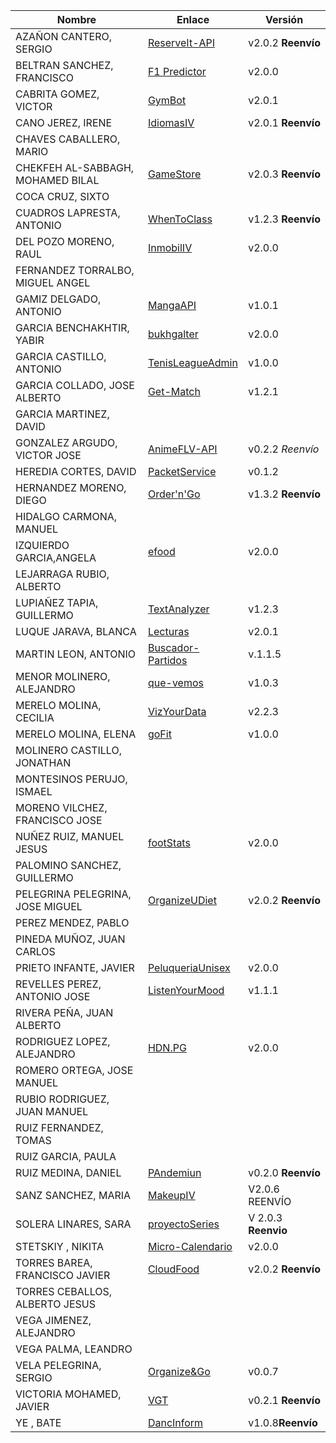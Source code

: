 | Nombre | Enlace | Versión |
|--------|--------|---------|
| AZAÑON CANTERO, SERGIO| [ReserveIt-API](https://github.com/sergiocantero8/ReserveIt-API) | v2.0.2 **Reenvío** |
| BELTRAN SANCHEZ, FRANCISCO| [F1 Predictor](https://github.com/currobeltran/F1-Predictor) | v2.0.0 |
| CABRITA GOMEZ, VICTOR| [GymBot](https://github.com/Torchu/GymBot) | v2.0.1 |
| CANO JEREZ, IRENE| [IdiomasIV](https://github.com/irenecj/ProyectoIdiomasIV)| v2.0.1 **Reenvío**|
| CHAVES CABALLERO, MARIO| | |
| CHEKFEH AL-SABBAGH, MOHAMED BILAL| [GameStore](https://github.com/BilalKxK99/GameStore) | v2.0.3 **Reenvío** |
| COCA CRUZ, SIXTO| | |
| CUADROS LAPRESTA, ANTONIO|  [WhenToClass](https://github.com/antoniocuadros/WhenToClass) | v1.2.3 **Reenvío** |
| DEL POZO MORENO, RAUL|[InmobilIV](https://github.com/rauldpm/InmobilIV)| v2.0.0 |
| FERNANDEZ TORRALBO, MIGUEL ANGEL| | |
| GAMIZ DELGADO, ANTONIO | [MangaAPI](https://github.com/antoniogamiz/manga-api) | v1.0.1 |
| GARCIA BENCHAKHTIR, YABIR| [bukhgalter](https://github.com/yabirgb/bukhgalter) | v2.0.0 | 
| GARCIA CASTILLO, ANTONIO| [TenisLeagueAdmin](https://github.com/antOnioOnio/antOnioOnio-TenisLeagueAdmin-) | v1.0.0 |
| GARCIA COLLADO, JOSE ALBERTO| [Get-Match](https://github.com/joseegc10/get-match) | v1.2.1 |
| GARCIA MARTINEZ, DAVID| | |
| GONZALEZ ARGUDO, VICTOR JOSE| [AnimeFLV-API](https://github.com/ByteVictor/AnimeFLV-API) | v0.2.2 *Reenvío* |
| HEREDIA CORTES, DAVID| [PacketService](https://github.com/XDavid1999/PacketService) | v0.1.2 |
| HERNANDEZ MORENO, DIEGO| [Order'n'Go](https://github.com/LCinder/Order-n-Go)| v1.3.2 **Reenvío**|
| HIDALGO CARMONA, MANUEL| | |
| IZQUIERDO GARCIA,ANGELA| [efood ](https://github.com/angelaig-ugr/efood)|v2.0.0 |
| LEJARRAGA RUBIO, ALBERTO| | |
| LUPIAÑEZ TAPIA, GUILLERMO | [TextAnalyzer](https://github.com/guillelpnz/TextAnalyzer) | v1.2.3 |
| LUQUE JARAVA, BLANCA| [Lecturas](https://github.com/blancaazz/Lecturas) | v2.0.1 |
| MARTIN LEON, ANTONIO| [Buscador-Partidos](https://github.com/antonioml97/BuscadorPartidos) | v.1.1.5 |
| MENOR MOLINERO, ALEJANDRO| [que-vemos](https://github.com/AlexMenor/que-vemos) | v1.0.3 |
| MERELO MOLINA, CECILIA| [VizYourData](https://github.com/cecimerelo/VizYourData) | v2.2.3 |
| MERELO MOLINA, ELENA| [goFit](https://github.com/ElenaMerelo/goFit)| v1.0.0 |
| MOLINERO CASTILLO, JONATHAN| | |
| MONTESINOS PERUJO, ISMAEL| | |
| MORENO VILCHEZ, FRANCISCO JOSE| | |
| NUÑEZ RUIZ, MANUEL JESUS| [footStats](https://github.com/ManuelJNunez/footStats) | v2.0.0 |
| PALOMINO SANCHEZ, GUILLERMO| | |
| PELEGRINA PELEGRINA, JOSE MIGUEL| [OrganizeUDiet](https://github.com/josemip98/OrganizeUDiet) | v2.0.2 **Reenvío** |
| PEREZ MENDEZ, PABLO| | |
| PINEDA MUÑOZ, JUAN CARLOS| | |
| PRIETO INFANTE, JAVIER| [PeluqueriaUnisex](https://github.com/JaviPrieto/PeluqueriaUnisex) | v2.0.0 |
| REVELLES PEREZ, ANTONIO JOSE| [ListenYourMood](https://github.com/AntonioRev/ListenYourMood) | v1.1.1 |
| RIVERA PEÑA, JUAN ALBERTO| | |
| RODRIGUEZ LOPEZ, ALEJANDRO|[HDN.PG](https://github.com/alexrodriguezlop/HDN.PG)  | v2.0.0 |
| ROMERO ORTEGA, JOSE MANUEL| | |
| RUBIO RODRIGUEZ, JUAN MANUEL| | |
| RUIZ FERNANDEZ, TOMAS| | |
| RUIZ GARCIA, PAULA| | |
| RUIZ MEDINA, DANIEL| [PAndemiun](https://github.com/DanielRuizMed/PAndemium) | v0.2.0 **Reenvío** | 
| SANZ SANCHEZ, MARIA|[MakeupIV](https://github.com/mariasanzs/makeupIV) |V2.0.6 REENVÍO|
| SOLERA LINARES, SARA| [proyectoSeries](https://github.com/sarasolera/proyectoSeries) | V 2.0.3 **Reenvio** |
| STETSKIY , NIKITA| [Micro-Calendario](https://github.com/nikitastetskiy/micro-calendario) | v2.0.0 |
| TORRES BAREA, FRANCISCO JAVIER|[CloudFood](https://github.com/FranToBa/CloudFood) | v2.0.2 **Reenvío** |
| TORRES CEBALLOS, ALBERTO JESUS| | |
| VEGA JIMENEZ, ALEJANDRO| | |
| VEGA PALMA, LEANDRO| | |
| VELA PELEGRINA, SERGIO| [Organize&Go](https://github.com/sergiovp/IV-OrganizeAndGo) | v0.0.7 |
| VICTORIA MOHAMED, JAVIER| [VGT](https://github.com/javizzyv/VideoGameTracker) | v0.2.1 **Reenvío** |
| YE , BATE| [DancInform](https://github.com/WolfYe98/Proyecto_IV_Bate)| v1.0.8**Reenvío**|
